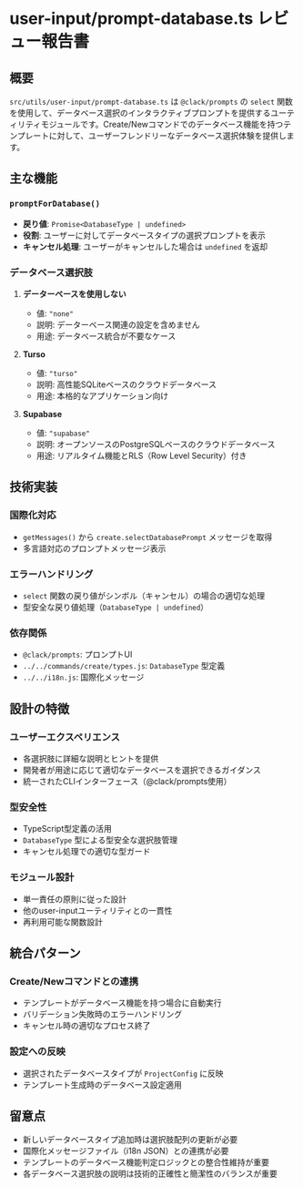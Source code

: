 # user-input/prompt-database.ts レビュー報告書

## 概要

`src/utils/user-input/prompt-database.ts` は `@clack/prompts` の `select` 関数を使用して、データベース選択のインタラクティブプロンプトを提供するユーティリティモジュールです。Create/Newコマンドでのデータベース機能を持つテンプレートに対して、ユーザーフレンドリーなデータベース選択体験を提供します。

## 主な機能

### `promptForDatabase()`
- **戻り値**: `Promise<DatabaseType | undefined>`
- **役割**: ユーザーに対してデータベースタイプの選択プロンプトを表示
- **キャンセル処理**: ユーザーがキャンセルした場合は `undefined` を返却

### データベース選択肢
1. **データーベースを使用しない**
   - 値: `"none"`
   - 説明: データーベース関連の設定を含めません
   - 用途: データベース統合が不要なケース

2. **Turso**
   - 値: `"turso"`
   - 説明: 高性能SQLiteベースのクラウドデータベース
   - 用途: 本格的なアプリケーション向け

3. **Supabase**
   - 値: `"supabase"`
   - 説明: オープンソースのPostgreSQLベースのクラウドデータベース
   - 用途: リアルタイム機能とRLS（Row Level Security）付き

## 技術実装

### 国際化対応
- `getMessages()` から `create.selectDatabasePrompt` メッセージを取得
- 多言語対応のプロンプトメッセージ表示

### エラーハンドリング
- `select` 関数の戻り値がシンボル（キャンセル）の場合の適切な処理
- 型安全な戻り値処理（`DatabaseType | undefined`）

### 依存関係
- `@clack/prompts`: プロンプトUI
- `../../commands/create/types.js`: `DatabaseType` 型定義
- `../../i18n.js`: 国際化メッセージ

## 設計の特徴

### ユーザーエクスペリエンス
- 各選択肢に詳細な説明とヒントを提供
- 開発者が用途に応じて適切なデータベースを選択できるガイダンス
- 統一されたCLIインターフェース（@clack/prompts使用）

### 型安全性
- TypeScript型定義の活用
- `DatabaseType` 型による型安全な選択肢管理
- キャンセル処理での適切な型ガード

### モジュール設計
- 単一責任の原則に従った設計
- 他のuser-inputユーティリティとの一貫性
- 再利用可能な関数設計

## 統合パターン

### Create/Newコマンドとの連携
- テンプレートがデータベース機能を持つ場合に自動実行
- バリデーション失敗時のエラーハンドリング
- キャンセル時の適切なプロセス終了

### 設定への反映
- 選択されたデータベースタイプが `ProjectConfig` に反映
- テンプレート生成時のデータベース設定適用

## 留意点

- 新しいデータベースタイプ追加時は選択肢配列の更新が必要
- 国際化メッセージファイル（i18n JSON）との連携が必要
- テンプレートのデータベース機能判定ロジックとの整合性維持が重要
- 各データベース選択肢の説明は技術的正確性と簡潔性のバランスが重要